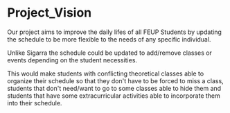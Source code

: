 # Project_Vision
Our project aims to improve the daily lifes of all FEUP Students by updating the schedule to be more flexible to the needs of any specific individual.

Unlike Sigarra the schedule could be updated to add/remove classes or events depending on the student necessities.

This would make students with conflicting theoretical classes able to organize their schedule so that they don't have to be forced to miss a class, students that don't need/want to go to some classes able to hide them and students that have some extracurricular activities able to incorporate them into their schedule.
